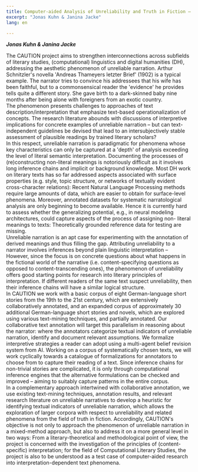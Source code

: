 ```yaml
---
title: Computer-aided Analysis of Unreliability and Truth in Fiction – Interconnecting and Operationalizing Narratology (CAUTION)
excerpt: "Jonas Kuhn & Janina Jacke"
lang: en

---
```


***Jonas Kuhn & Janina Jacke***

The CAUTION project aims to strengthen interconnections across subfields of literary studies, (computational) linguistics and digital humanities (DH), addressing the aesthetic phenomenon of unreliable narration. Arthur Schnitzler's novella 'Andreas Thameyers letzter Brief' (1902) is a typical example. The narrator tries to convince his addressees that his wife has been faithful, but to a commonsensical reader the 'evidence' he provides tells quite a different story. She gave birth to a dark-skinned baby nine months after being alone with foreigners from an exotic country.\
The phenomenon presents challenges to approaches of text description/interpretation that emphasize text-based operationalization of concepts. The research literature abounds with discussions of interpretive implications for concrete examples of unreliable narration – but can text-independent guidelines be devised that lead to an intersubjectively stable assessment of plausible readings by trained literary scholars?\
In this respect, unreliable narration is paradigmatic for phenomena whose key characteristics can only be captured at a 'depth' of analysis exceeding the level of literal semantic interpretation. Documenting the processes of (re)constructing non-literal meanings is notoriously difficult as it involves long inference chains and implicit or background knowledge. Most DH work on literary texts has so far addressed aspects associated with surface properties (e.g. style, topic structure, or networks of textually evident cross-character relations): Recent Natural Language Processing methods require large amounts of data, which are easier to obtain for surface-level phenomena. Moreover, annotated datasets for systematic narratological analysis are only beginning to become available. Hence it is currently hard to assess whether the generalizing potential, e.g., in neural modeling architectures, could capture aspects of the process of assigning non- literal meanings to texts: Theoretically grounded reference data for testing are missing.\
Unreliable narration is an apt case for experimenting with the annotation of derived meanings and thus filling the gap. Attributing unreliability to a narrator involves inferences beyond plain linguistic interpretation – However, since the focus is on concrete questions about what happens in the fictional world of the narrative (i.e. content-specifying questions as opposed to content-transcending ones), the phenomenon of unreliability offers good starting points for research into literary principles of interpretation. If different readers of the same text suspect unreliability, then their inference chains will have a similar logical structure.\
In CAUTION we work with a basic corpus of eight German-language short stories from the 19th to the 21st century, which are extensively collaboratively annotated, and an expanded corpus of approximately 30 additional German-language short stories and novels, which are explored using various text-mining techniques, and partially annotated.
Our collaborative text annotation will target this parallelism in reasoning about the narrator: where the annotators categorize textual indicators of unreliable narration, identify and document relevant assumptions. We formalize interpretive strategies a reader can adopt using a multi-agent belief revision system from AI. Working on a corpus of systematically chosen texts, we will work cyclically towards a catalogue of formalizations for annotators to choose from to capture their reading of a text. Since inference chains for non-trivial stories are complicated, it is only through computational inference engines that the alternative formulations can be checked and improved – aiming to suitably capture patterns in the entire corpus.\
In a complementary approach intertwined with collaborative annotation, we use existing text-mining techniques, annotation results, and relevant research literature on unreliable narratives to develop a heuristic for identifying textual indicators of unreliable narration, which allows the exploration of larger corpora with respect to unreliability and related phenomena from the field of truth in fiction.
Accordingly, CAUTION's objective is not only to approach the phenomenon of unreliable narration in a mixed-method approach, but also to address it on a more general level in two ways: From a literary-theoretical and methodological point of view, the project is concerned with the investigation of the principles of (content-specific) interpretation; for the field of Computational Literary Studies, the project is also to be understood as a test case of computer-aided research into interpretation-dependent text phenomena.

